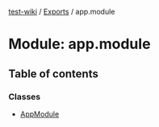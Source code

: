 [test-wiki](../README.md) / [Exports](../modules.md) / app.module

# Module: app.module

## Table of contents

### Classes

- [AppModule](../classes/app_module.AppModule.md)

